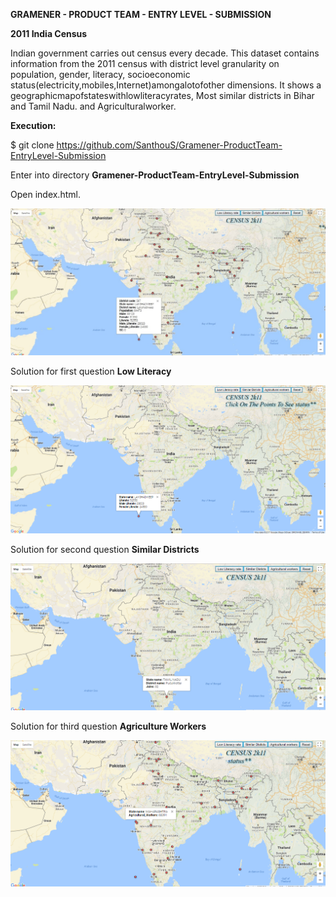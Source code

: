 **GRAMENER - PRODUCT TEAM - ENTRY LEVEL - SUBMISSION**

**2011 India Census**

Indian government carries out census every decade. This dataset contains information from the 2011 census with district 
level granularity on population, gender, literacy, socioeconomic status(electricity,mobiles,Internet)amongalotofother 
dimensions. It shows a geographicmapofstateswithlowliteracyrates, Most similar districts in Bihar and Tamil Nadu. and
Agriculturalworker.

**Execution:**

$ git clone https://github.com/SanthouS/Gramener-ProductTeam-EntryLevel-Submission

Enter into directory **Gramener-ProductTeam-EntryLevel-Submission**

Open index.html.

![Screenshot 1](https://github.com/SanthouS/Gramener-ProductTeam-EntryLevel-Submission/blob/master/index.jpg?raw=true "Index")

Solution for first question **Low Literacy**

![Screenshot 2](https://github.com/SanthouS/Gramener-ProductTeam-EntryLevel-Submission/blob/master/low_literacy.png?raw=true "Low Literacy")

Solution for second question **Similar Districts**

![Screenshot 3](https://github.com/SanthouS/Gramener-ProductTeam-EntryLevel-Submission/blob/master/similar_districts.png?raw=true "Similar Districts")

Solution for third question **Agriculture Workers**

![Screenshot 4](https://github.com/SanthouS/Gramener-ProductTeam-EntryLevel-Submission/blob/master/agriculture_workers.png?raw=true "Agriculture Workers")

